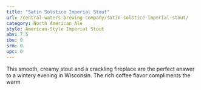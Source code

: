 ```yaml
---
title: "Satin Solstice Imperial Stout"
url: /central-waters-brewing-company/satin-solstice-imperial-stout/
category: North American Ale
style: American-Style Imperial Stout
abv: 7.5
ibu: 0
srm: 0
upc: 0
---
```

This smooth, creamy stout and a crackling fireplace are the perfect answer to a wintery evening in Wisconsin. The rich coffee flavor compliments the warm
